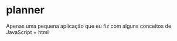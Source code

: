 # planner

<p> Apenas uma pequena aplicação que eu fiz com alguns conceitos de JavaScript + html </p>
